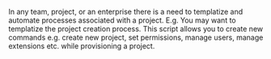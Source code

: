 In any team, project, or an enterprise there is a need to templatize and automate processes associated with a project. E.g. 
You may want to templatize the project creation  process. 
This script allows you to create new commands e.g. create new project, set permissions, manage users, manage extensions etc. while provisioning a project. 

